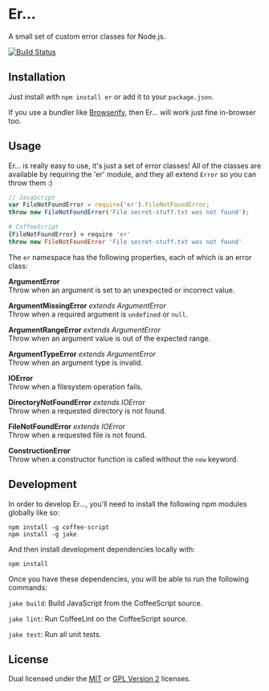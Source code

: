 
# Er... #

A small set of custom error classes for Node.js.

[![Build Status][travis-status]][travis]


## Installation ##

Just install with `npm install er` or add it to your
`package.json`.

If you use a bundler like [Browserify][browserify], then Er...
will work just fine in-browser too.


## Usage ##

Er... is really easy to use, it's just a set of error classes!
All of the classes are available by requiring the 'er' module,
and they all extend `Error` so you can throw them :)

```js
// JavaScript
var FileNotFoundError = require('er').FileNotFoundError;
throw new FileNotFoundError('File secret-stuff.txt was not found');
```

```coffeescript
# CoffeeScript
{FileNotFoundError} = require 'er'
throw new FileNotFoundError 'File secret-stuff.txt was not found'
```

The `er` namespace has the following properties, each of which
is an error class:

**ArgumentError**  
Throw when an argument is set to an unexpected or incorrect
value.

**ArgumentMissingError** *extends ArgumentError*  
Throw when a required argument is `undefined` or `null`.

**ArgumentRangeError** *extends ArgumentError*  
Throw when an argument value is out of the expected range.

**ArgumentTypeError** *extends ArgumentError*  
Throw when an argument type is invalid.

**IOError**  
Throw when a filesystem operation fails.

**DirectoryNotFoundError** *extends IOError*  
Throw when a requested directory is not found.

**FileNotFoundError** *extends IOError*  
Throw when a requested file is not found.

**ConstructionError**  
Throw when a constructor function is called without the `new`
keyword.


## Development ##

In order to develop Er..., you'll need to install the following
npm modules globally like so:

    npm install -g coffee-script
    npm install -g jake

And then install development dependencies locally with:

    npm install

Once you have these dependencies, you will be able to run the
following commands:

`jake build`: Build JavaScript from the CoffeeScript source.

`jake lint`: Run CoffeeLint on the CoffeeScript source.

`jake test`: Run all unit tests.


## License ##

Dual licensed under the [MIT][mit] or [GPL Version 2][gpl]
licenses.


[browserify]: https://github.com/substack/node-browserify
[gpl]: http://opensource.org/licenses/gpl-2.0.php
[mit]: http://opensource.org/licenses/mit-license.php
[travis]: https://secure.travis-ci.org/rowanmanning/er
[travis-status]: https://secure.travis-ci.org/rowanmanning/er.png?branch=master
